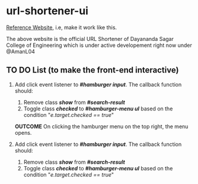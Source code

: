 # url-shortener-ui

[Reference Website](https://s.dsce.in/), i.e, make it work like this.

The above website is the official URL Shortener of Dayananda Sagar College of Engineering which is under active developement right now under @AmanL04

## TO DO List (to make the front-end interactive)

1.  Add click event listener to **_#hamburger input_**. The callback function should:
    1.  Remove class ___show___ from **_#search-result_**
    2.  Toggle class ___checked___ to **_#hamburger-menu ul_** based on the condition "_e.target.checked == true_"

    **OUTCOME** On clicking the hamburger menu on the top right, the menu opens.

2.  Add click event listener to **_#hamburger input_**. The callback function should:
    1.  Remove class ___show___ from **_#search-result_**
    2.  Toggle class ___checked___ to **_#hamburger-menu ul_** based on the condition "_e.target.checked == true_"